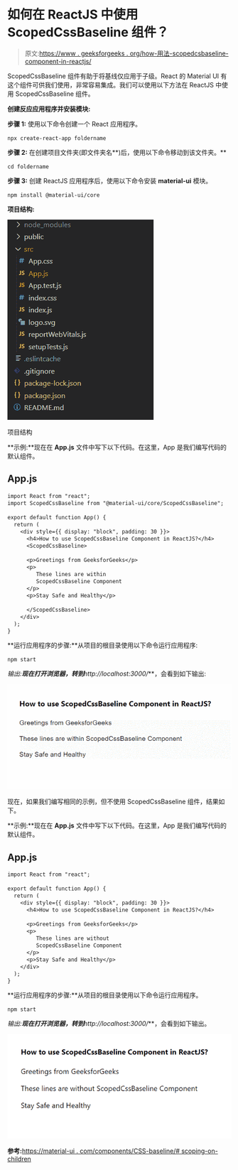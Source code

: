 # 如何在 ReactJS 中使用 ScopedCssBaseline 组件？

> 原文:[https://www . geeksforgeeks . org/how-用法-scopedcsbaseline-component-in-reactjs/](https://www.geeksforgeeks.org/how-to-use-scopedcssbaseline-component-in-reactjs/)

ScopedCssBaseline 组件有助于将基线仅应用于子级。React 的 Material UI 有这个组件可供我们使用，非常容易集成。我们可以使用以下方法在 ReactJS 中使用 ScopedCssBaseline 组件。

**创建反应应用程序并安装模块:**

**步骤 1:** 使用以下命令创建一个 React 应用程序。

```
npx create-react-app foldername
```

**步骤 2:** 在创建项目文件夹(即文件夹名**)后，使用以下命令移动到该文件夹。**

```
cd foldername
```

**步骤 3:** 创建 ReactJS 应用程序后，使用以下命令安装 **material-ui** 模块。

```
npm install @material-ui/core
```

**项目结构:**

![](img/f04ae0d8b722a9fff0bd9bd138b29c23.png)

项目结构

**示例:**现在在 **App.js** 文件中写下以下代码。在这里，App 是我们编写代码的默认组件。

## App.js

```
import React from "react";
import ScopedCssBaseline from "@material-ui/core/ScopedCssBaseline";

export default function App() {
  return (
    <div style={{ display: "block", padding: 30 }}>
      <h4>How to use ScopedCssBaseline Component in ReactJS?</h4>
      <ScopedCssBaseline>

      <p>Greetings from GeeksforGeeks</p>
      <p>
         These lines are within 
         ScopedCssBaseline Component
      </p>
      <p>Stay Safe and Healthy</p>

      </ScopedCssBaseline>
    </div>
  );
}
```

**运行应用程序的步骤:**从项目的根目录使用以下命令运行应用程序:

```
npm start
```

**输出:**现在打开浏览器，转到***http://localhost:3000/***，会看到如下输出:

![](img/306da4c393fe683bf29f4e5895417b16.png)

现在，如果我们编写相同的示例，但不使用 ScopedCssBaseline 组件，结果如下。

**示例:**现在在 **App.js** 文件中写下以下代码。在这里，App 是我们编写代码的默认组件。

## App.js

```
import React from "react";

export default function App() {
  return (
    <div style={{ display: "block", padding: 30 }}>
      <h4>How to use ScopedCssBaseline Component in ReactJS?</h4>

      <p>Greetings from GeeksforGeeks</p>
      <p>
         These lines are without 
         ScopedCssBaseline Component
      </p>      
      <p>Stay Safe and Healthy</p>
    </div>
  );
}
```

**运行应用程序的步骤:**从项目的根目录使用以下命令运行应用程序。

```
npm start
```

**输出:**现在打开浏览器，转到***http://localhost:3000/***，会看到如下输出。

![](img/d5c0f73298169b0d27c99f83c88d92ae.png)

**参考:**[https://material-ui . com/components/CSS-baseline/# scoping-on-children](https://material-ui.com/components/css-baseline/#scoping-on-children)